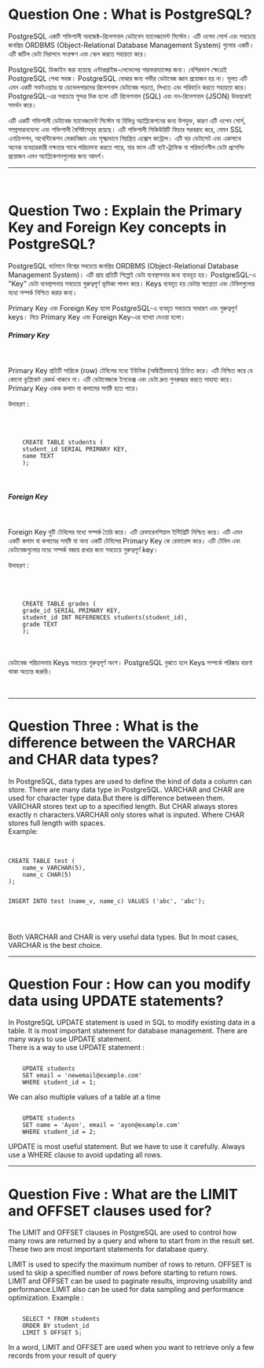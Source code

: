 <h1>Question One : What is PostgreSQL?</h1>
<p>
PostgreSQL একটি শক্তিশালী অবজেক্ট-রিলেশনাল ডেটাবেস ম্যানেজমেন্ট সিস্টেম। এটি ওপেন সোর্স এবং সবচেয়ে জনপ্রিয় ORDBMS (Object-Relational Database Management System) গুলোর একটি। এটি জটিল ডেটা নিরাপদে সংরক্ষণ এবং স্কেল করতে সহায়তা করে। <br>

PostgreSQL ডিজাইন করা হয়েছে এন্টারপ্রাইজ-লেভেলের পারফরম্যান্সের জন্য। বেশিরভাগ ক্ষেত্রেই PostgreSQL শেখা সহজ। PostgreSQL বোঝার জন্য গভীর ডেটাবেজ জ্ঞান প্রয়োজন হয় না। মূলত এটি এমন একটি সফটওয়্যার যা ডেভেলপারদের রিলেশনাল ডেটাবেজ পড়তে, লিখতে এবং পরিবর্তন করতে সহায়তা করে। PostgreSQL-এর সবচেয়ে সুন্দর দিক হলো এটি রিলেশনাল (SQL) এবং নন-রিলেশনাল (JSON) উভয়কেই সমর্থন করে। <br>

এটি একটি শক্তিশালী ডেটাবেজ ম্যানেজমেন্ট সিস্টেম যা বিভিন্ন অ্যাপ্লিকেশনের জন্য উপযুক্ত, কারণ এটি ওপেন সোর্স, সম্প্রসারনযোগ্য এবং শক্তিশালী বৈশিষ্ট্যসমূহ রয়েছে। এটি শক্তিশালী সিকিউরিটি ফিচার সরবরাহ করে, যেমন SSL এনক্রিপশন, অথেন্টিকেশন মেকানিজম এবং সূক্ষ্মভাবে নিয়ন্ত্রিত এক্সেস কন্ট্রোল। এটি বড় ডেটাসেট এবং একসাথে অনেক ব্যবহারকারী দক্ষতার সাথে পরিচালনা করতে পারে, যার ফলে এটি হাই-ট্রাফিক বা পরিবর্তনশীল ডেটা প্রসেসিং প্রয়োজন এমন অ্যাপ্লিকেশনগুলোর জন্য আদর্শ।
</p>
<hr>
<br>




<h1>Question Two : Explain the Primary Key and Foreign Key concepts in PostgreSQL?</h1>
<p>
PostgreSQL বর্তমানে বিশ্বের সবচেয়ে জনপ্রিয় ORDBMS (Object-Relational Database Management System)। এটি প্রায় প্রতিটি শিল্পেই ডেটা ব্যবস্থাপনার জন্য ব্যবহৃত হয়। PostgreSQL-এ "Key" ডেটা ব্যবস্থাপনায় সবচেয়ে গুরুত্বপূর্ণ ভূমিকা পালন করে। Keys ব্যবহৃত হয় ডেটার স্বতন্ত্রতা এবং টেবিলগুলোর মধ্যে সম্পর্ক নিশ্চিত করার জন্য। <br>

Primary Key এবং Foreign Key হলো PostgreSQL-এ ব্যবহৃত সবচেয়ে সাধারণ এবং গুরুত্বপূর্ণ keys। নিচে Primary Key এবং Foreign Key-এর ব্যাখ্যা দেওয়া হলো। <br>
</p>

<h5>Primary Key</h5><br>
<p>
Primary Key প্রতিটি সারিকে (row) টেবিলের মধ্যে ইউনিক (অদ্বিতীয়ভাবে) চিহ্নিত করে। এটি নিশ্চিত করে যে কোনো ডুপ্লিকেট রেকর্ড থাকবে না। এটি ডেটাবেজকে ইনডেক্স এবং ডেটা দ্রুত পুনরুদ্ধার করতে সাহায্য করে। Primary Key একক কলাম বা কলামের সমষ্টি হতে পারে। <br>

উদাহরণ :
</p>
<br>
<br>
<code>
    CREATE TABLE students (
    student_id SERIAL PRIMARY KEY,
    name TEXT
    );
</code>
<br>
<br>
<h5>Foreign Key</h5><br>
<p>
Foreign Key দুটি টেবিলের মধ্যে সম্পর্ক তৈরি করে। এটি রেফারেনশিয়াল ইন্টিগ্রিটি নিশ্চিত করে। এটি এমন একটি কলাম বা কলামের সমষ্টি যা অন্য একটি টেবিলের Primary Key কে রেফারেন্স করে। এটি টেবিল এবং ডেটাবেজগুলোর মধ্যে সম্পর্ক বজায় রাখার জন্য সবচেয়ে গুরুত্বপূর্ণ key। <br>

উদাহরণ :
</p>
<br>
<br>
<code>
    CREATE TABLE grades (
    grade_id SERIAL PRIMARY KEY,
    student_id INT REFERENCES students(student_id),
    grade TEXT
    );
</code>
<br>
<br>
<p>
ডেটাবেজ পরিচালনায় Keys সবচেয়ে গুরুত্বপূর্ণ অংশ। PostgreSQL বুঝতে হলে Keys সম্পর্কে পরিষ্কার ধারণা থাকা অত্যন্ত জরুরি।
</p>
<br>
<hr>


<h1>Question Three : What is the difference between the VARCHAR and CHAR data types?</h1>
<p>
In PostgreSQL, data types are used to define the kind of data a column can store. There are many data type in PostgreSQL. VARCHAR and CHAR are used for character type data.But there is difference between them. <br>
VARCHAR stores text up to a specified length. But CHAR always stores exactly n characters.VARCHAR only stores what is inputed. Where CHAR stores full length with spaces.<br>
Example:
</p><br>
<code>
CREATE TABLE test (
    name_v VARCHAR(5),
    name_c CHAR(5)
);

INSERT INTO test (name_v, name_c) VALUES ('abc', 'abc');

</code>
<br>
<p>Both VARCHAR and CHAR is very useful data types. But In most cases, VARCHAR is the best choice.</p>
<hr>




<h1>Question Four : How can you modify data using UPDATE statements?</h1>
<p>
In PostgreSQL UPDATE statement is used in SQL to modify existing data in a table. It is most important statement for database management. There are many ways to use UPDATE statement.<br>
There is a way to use UPDATE statement : 
</p>
<code>
    UPDATE students
    SET email = 'newemail@example.com'
    WHERE student_id = 1;
</code>
<p>We can also multiple values of a table at a time</p>
<code>
    UPDATE students
    SET name = 'Ayon', email = 'ayon@example.com'
    WHERE student_id = 2;
</code>
<p>UPDATE is most useful statement. But we have to use it carefully. Always use a WHERE clause to avoid updating all rows.</p>
<hr>


<h1>Question Five : What are the LIMIT and OFFSET clauses used for?</h1>
<p>
The LIMIT and OFFSET clauses in PostgreSQL are used to control how many rows are returned by a query and where to start from in the result set. These two are most important statements for database query. <br>

LIMIT is used to specify the maximum number of rows to return. OFFSET is used to skip a specified number of rows before starting to return rows. LIMIT and OFFSET can be used to paginate results, improving usability and performance.LIMIT also can be used for data sampling and performance optimization.
Example :
</p>
<code>
    SELECT * FROM students
    ORDER BY student_id
    LIMIT 5 OFFSET 5;
</code>
<p>In a word, LIMIT and OFFSET are used when you want to retrieve only a few records from your result of query</p>